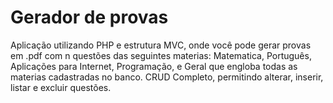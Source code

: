 # Gerador de provas
Aplicação utilizando PHP e estrutura MVC, onde você pode gerar provas em .pdf com n questões das seguintes materias: Matematica, Português, Aplicações para Internet, Programação, e Geral que engloba todas as materias cadastradas no banco.
CRUD Completo, permitindo alterar, inserir, listar e excluir questões.
